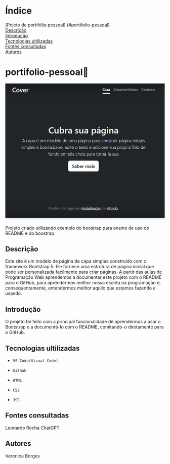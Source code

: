 # Índice

[Pojeto de portifólio pessoal] (#portifolio-pessoal)  
[Descrição](#descri%C3%A7%C3%A3o)  
[Introdução](#introdução)    
[Tecnologias ultilizadas ](#tecnologias-ultilizadas)  
[Fontes consultadas ](#fontes-consultadas)  
[Autores](#autores)  

# portifolio-pessoal🍓

![Capa do projeto](img/Captura%20de%20tela.png)

Projeto criado utilizando exemplo do boostrap para ensino de uso do README e do boostrap

## Descrição 
Este site é um modelo de página de capa simples construído com o framework Bootstrap 5. Ele fornece uma estrutura de página inicial que pode ser personalizada facilmente para criar páginas. A partir das aulas de Programação Web aprendemos a documentar este projeto com o README para o GitHub, para aprendermos melhor nossa escrita na programação e, consequentemente, entendermos melhor aquilo que estamos fazendo e usando.


## Introdução
O projeto foi feito com a principal funcionalidade de aprendermos a usar o Bootstrap e a documentá-lo com o README, comitando-o diretamente para o GitHub.

## Tecnologias ultilizadas 

 * ``VS Code(Visual Code)``

 * ``Github``

 * ``HTML``

 * ``CSS``
 
 * ``JSS``

## Fontes consultadas 
Leonardo Rocha 
ChatGPT

## Autores 
Veronica Borges